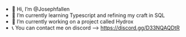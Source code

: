 - 👋 Hi, I’m @Josephfallen
- 🌱 I’m currently learning Typescript and refining my craft in SQL
- 💼 I’m currently working on a project called Hydrox 
- 📞 You can contact me on discord --> https://discord.gg/D33NQAQDtR

<!---
Josephfallen/Josephfallen is a ✨ special ✨ repository because its `README.md` (this file) appears on your GitHub profile.
You can click the Preview link to take a look at your changes.
--->
